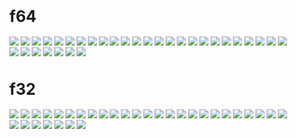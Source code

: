 # f64
<img src="./res/graphs/abs.svg">
<img src="./res/graphs/acosh.svg">
<img src="./res/graphs/acos.svg">
<img src="./res/graphs/asinh.svg">
<img src="./res/graphs/asin.svg">
<img src="./res/graphs/atan2.svg">
<img src="./res/graphs/atanh.svg">
<img src="./res/graphs/atan.svg">
<img src="./res/graphs/ceil.svg">
<img src="./res/graphs/cosh.svg">
<img src="./res/graphs/cos.svg">
<img src="./res/graphs/erfc.svg">
<img src="./res/graphs/erf.svg">
<img src="./res/graphs/erf10.svg">
<img src="./res/graphs/erf2.svg">
<img src="./res/graphs/exp.svg">
<img src="./res/graphs/floor.svg">
<img src="./res/graphs/fmod.svg">
<img src="./res/graphs/frac.svg">
<img src="./res/graphs/log10.svg">
<img src="./res/graphs/log2.svg">
<img src="./res/graphs/log.svg">
<img src="./res/graphs/pow.svg">
<img src="./res/graphs/recip.svg">
<img src="./res/graphs/round.svg">
<img src="./res/graphs/rsqrt.svg">
<img src="./res/graphs/sinh.svg">
<img src="./res/graphs/sin.svg">
<img src="./res/graphs/sqrt.svg">
<img src="./res/graphs/tanh.svg">
<img src="./res/graphs/tan.svg">
<img src="./res/graphs/trunc.svg">

# f32
<img src="./res/graphs/absf.svg">
<img src="./res/graphs/acoshf.svg">
<img src="./res/graphs/acosf.svg">
<img src="./res/graphs/asinhf.svg">
<img src="./res/graphs/asinf.svg">
<img src="./res/graphs/atan2f.svg">
<img src="./res/graphs/atanhf.svg">
<img src="./res/graphs/atanf.svg">
<img src="./res/graphs/ceilf.svg">
<img src="./res/graphs/coshf.svg">
<img src="./res/graphs/cosf.svg">
<img src="./res/graphs/erfcf.svg">
<img src="./res/graphs/erff.svg">
<img src="./res/graphs/erf10f.svg">
<img src="./res/graphs/erf2f.svg">
<img src="./res/graphs/expf.svg">
<img src="./res/graphs/floorf.svg">
<img src="./res/graphs/fmodf.svg">
<img src="./res/graphs/fracf.svg">
<img src="./res/graphs/log10f.svg">
<img src="./res/graphs/log2f.svg">
<img src="./res/graphs/logf.svg">
<img src="./res/graphs/powf.svg">
<img src="./res/graphs/recipf.svg">
<img src="./res/graphs/roundf.svg">
<img src="./res/graphs/rsqrtf.svg">
<img src="./res/graphs/sinhf.svg">
<img src="./res/graphs/sinf.svg">
<img src="./res/graphs/sqrtf.svg">
<img src="./res/graphs/tanhf.svg">
<img src="./res/graphs/tanf.svg">
<img src="./res/graphs/truncf.svg">
